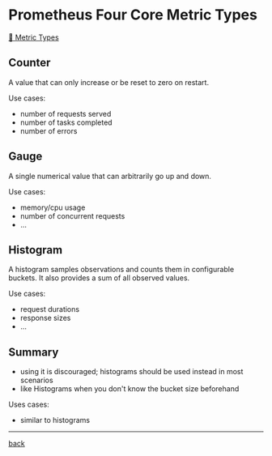 # Prometheus Four Core Metric Types

[🔗 Metric Types](https://prometheus.io/docs/concepts/metric_types/#metric-types)

## Counter

A value that can only increase or be reset to zero on restart.

Use cases:
* number of requests served
* number of tasks completed
* number of errors

## Gauge

A single numerical value that can arbitrarily go up and down.

Use cases:
* memory/cpu usage
* number of concurrent requests
* ...

## Histogram

A histogram samples observations and counts them in configurable buckets. 
It also provides a sum of all observed values.

Use cases:
* request durations
* response sizes
* ...

## Summary

* using it is discouraged; histograms should be used instead in most scenarios
* like Histograms when you don't know the bucket size beforehand

Uses cases:
* similar to histograms

---
[back](../overview.md)
